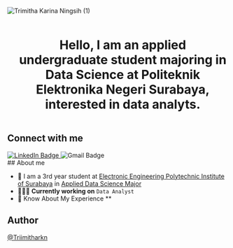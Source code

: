 ![Trimitha Karina Ningsih (1)](https://github.com/Trimithakrn/Trimithakrn/assets/117138547/9d51201b-4ba8-4434-890b-6addc83e052f)

<!--h1 without bottom border-->
<div id="user-content-toc">
  <ul align="center">
    <summary><h1 style="display: inline-block">Hello, I am an applied undergraduate student majoring in Data Science at Politeknik Elektronika Negeri Surabaya, interested in data analyts. </h1></summary>
  </ul>
</div>

## Connect with me
<div id="badges">
  <a href="https://www.linkedin.com/in/trimitha-karina-ningsih-07a883259/">
    <img src="https://img.shields.io/badge/LinkedIn-blue?style=for-the-badge&logo=linkedin&logoColor=white" alt="LinkedIn Badge"/>
  </a>
  <a How to reach me **trimithak14@gmail.com**>
    <img src="https://www.google.com/url?sa=i&url=https%3A%2F%2Fwww.pngwing.com%2Fid%2Ffree-png-agvff&psig=AOvVaw2jn4qPWoBOhT5RfhE5VEqx&ust=1698836688329000&source=images&cd=vfe&opi=89978449&ved=0CBEQjRxqFwoTCJjwt_yRoIIDFQAAAAAdAAAAABAE" alt="Gmail Badge"/>
<br>
<!--About Me-->
## About me 

- 🏫 I am a 3rd year student at [Electronic Engineering Polytechnic Institute of Surabaya](https://pens.ac.id) in [Applied Data Science Major](https://sainsdata.pens.ac.id)
- 👩🏻‍💻 **Currently working on** `Data Analyst`
- 📑 Know About My Experience **


## Author
[@Triimitharkn](https://www.github.com/Trimithakrn)
